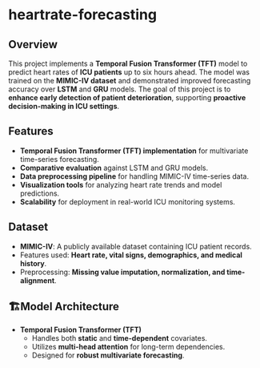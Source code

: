 # heartrate-forecasting


## Overview
This project implements a **Temporal Fusion Transformer (TFT)** model to predict heart rates of **ICU patients** up to six hours ahead. The model was trained on the **MIMIC-IV dataset** and demonstrated improved forecasting accuracy over **LSTM** and **GRU** models. The goal of this project is to **enhance early detection of patient deterioration**, supporting **proactive decision-making in ICU settings**.

## Features
- **Temporal Fusion Transformer (TFT) implementation** for multivariate time-series forecasting.
- **Comparative evaluation** against LSTM and GRU models.
- **Data preprocessing pipeline** for handling MIMIC-IV time-series data.
- **Visualization tools** for analyzing heart rate trends and model predictions.
- **Scalability** for deployment in real-world ICU monitoring systems.

## Dataset
- **MIMIC-IV**: A publicly available dataset containing ICU patient records.
- Features used: **Heart rate, vital signs, demographics, and medical history**.
- Preprocessing: **Missing value imputation, normalization, and time-alignment**.

## 🏗Model Architecture
- **Temporal Fusion Transformer (TFT)**
  - Handles both **static** and **time-dependent** covariates.
  - Utilizes **multi-head attention** for long-term dependencies.
  - Designed for **robust multivariate forecasting**.
